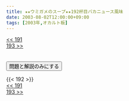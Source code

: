 ```yaml
---
title: ★★ウミガメのスープ★★192杯目バカニュース風味
date: 2003-08-02T12:00:00+09:00
tags: [2003年,オカルト板]
---
```

<div class="th_left"><a href="../191"><< 191</a></div>
<div class="th_right"><a href="../193">193 >></a></div>
<br><br>
<script src="../../js/cupsoup.js"></script>
<form>
<input type="button" value="問題と解説のみにする" onClick="toggleCupsoup()">
</form>
{{< 192 >}}
<div class="th_left"><a href="../191"><< 191</a></div>
<div class="th_right"><a href="../193">193 >></a></div>